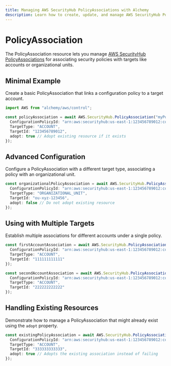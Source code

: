 ```yaml
---
title: Managing AWS SecurityHub PolicyAssociations with Alchemy
description: Learn how to create, update, and manage AWS SecurityHub PolicyAssociations using Alchemy Cloud Control.
---
```


# PolicyAssociation

The PolicyAssociation resource lets you manage [AWS SecurityHub PolicyAssociations](https://docs.aws.amazon.com/securityhub/latest/userguide/) for associating security policies with targets like accounts or organizational units.

## Minimal Example

Create a basic PolicyAssociation that links a configuration policy to a target account.

```ts
import AWS from "alchemy/aws/control";

const policyAssociation = await AWS.SecurityHub.PolicyAssociation("myPolicyAssociation", {
  ConfigurationPolicyId: "arn:aws:securityhub:us-east-1:123456789012:config-policy/myConfigPolicy",
  TargetType: "ACCOUNT",
  TargetId: "123456789012",
  adopt: true // Adopt existing resource if it exists
});
```

## Advanced Configuration

Configure a PolicyAssociation with a different target type, associating a policy with an organizational unit.

```ts
const organizationalPolicyAssociation = await AWS.SecurityHub.PolicyAssociation("orgPolicyAssociation", {
  ConfigurationPolicyId: "arn:aws:securityhub:us-east-1:123456789012:config-policy/myOrgPolicy",
  TargetType: "ORGANIZATIONAL_UNIT",
  TargetId: "ou-xyz-123456",
  adopt: false // Do not adopt existing resource
});
```

## Using with Multiple Targets

Establish multiple associations for different accounts under a single policy.

```ts
const firstAccountAssociation = await AWS.SecurityHub.PolicyAssociation("firstAccountAssociation", {
  ConfigurationPolicyId: "arn:aws:securityhub:us-east-1:123456789012:config-policy/myConfigPolicy",
  TargetType: "ACCOUNT",
  TargetId: "111111111111"
});

const secondAccountAssociation = await AWS.SecurityHub.PolicyAssociation("secondAccountAssociation", {
  ConfigurationPolicyId: "arn:aws:securityhub:us-east-1:123456789012:config-policy/myConfigPolicy",
  TargetType: "ACCOUNT",
  TargetId: "222222222222"
});
```

## Handling Existing Resources

Demonstrate how to manage a PolicyAssociation that might already exist using the `adopt` property.

```ts
const existingPolicyAssociation = await AWS.SecurityHub.PolicyAssociation("existingPolicyAssociation", {
  ConfigurationPolicyId: "arn:aws:securityhub:us-east-1:123456789012:config-policy/myExistingPolicy",
  TargetType: "ACCOUNT",
  TargetId: "333333333333",
  adopt: true // Adopts the existing association instead of failing
});
```
